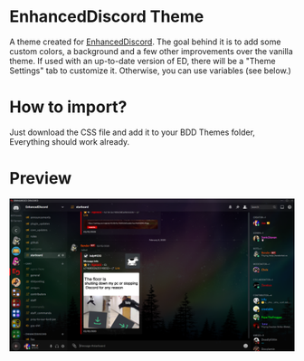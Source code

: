 # EnhancedDiscord Theme  
A theme created for [EnhancedDiscord](https://github.com/joe27g/EnhancedDiscord). The goal behind it is to add some custom colors, a background and a few other improvements over the vanilla theme. If used with an up-to-date version of ED, there will be a "Theme Settings" tab to customize it. Otherwise, you can use variables (see below.)  

# How to import?  
Just download the CSS file and add it to your BDD Themes folder, Everything should work already.  

# Preview  
<th><img src="https://github.com/PhoenixAceVFX/Enhanced-Discord-Theme/blob/master/ed_theme_2.png"/></th>
